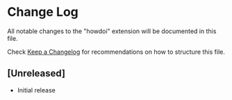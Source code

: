 # Change Log

All notable changes to the "howdoi" extension will be documented in this file.

Check [Keep a Changelog](http://keepachangelog.com/) for recommendations on how to structure this file.

## [Unreleased]

- Initial release